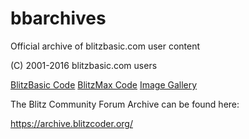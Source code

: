 # bbarchives
Official archive of blitzbasic.com user content

(C) 2001-2016 blitzbasic.com users

[BlitzBasic Code](blitzbasic.md)
[BlitzMax Code](blitzmax.md)
[Image Gallery](showcase.md)


The Blitz Community Forum Archive can be found here:

https://archive.blitzcoder.org/
